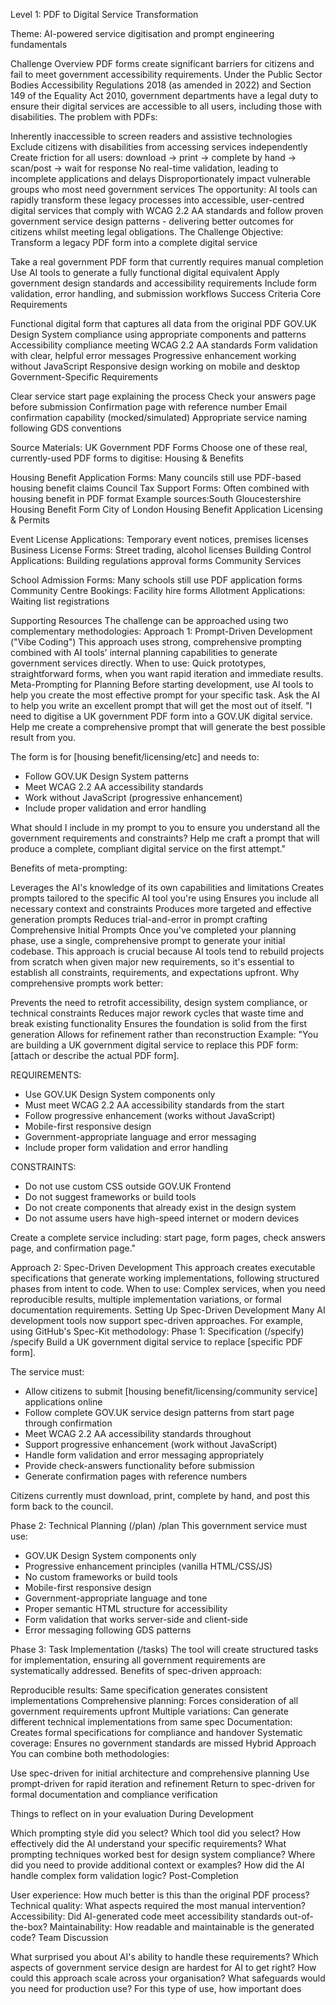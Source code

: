 Level 1: PDF to Digital Service Transformation

Theme: AI-powered service digitisation and prompt engineering fundamentals


Challenge Overview
PDF forms create significant barriers for citizens and fail to meet government accessibility requirements. Under the Public Sector Bodies Accessibility Regulations 2018 (as amended in 2022) and Section 149 of the Equality Act 2010, government departments have a legal duty to ensure their digital services are accessible to all users, including those with disabilities.
The problem with PDFs:

Inherently inaccessible to screen readers and assistive technologies
Exclude citizens with disabilities from accessing services independently
Create friction for all users: download → print → complete by hand → scan/post → wait for response
No real-time validation, leading to incomplete applications and delays
Disproportionately impact vulnerable groups who most need government services
The opportunity: AI tools can rapidly transform these legacy processes into accessible, user-centred digital services that comply with WCAG 2.2 AA standards and follow proven government service design patterns - delivering better outcomes for citizens whilst meeting legal obligations.
The Challenge
Objective: Transform a legacy PDF form into a complete digital service

Take a real government PDF form that currently requires manual completion
Use AI tools to generate a fully functional digital equivalent
Apply government design standards and accessibility requirements
Include form validation, error handling, and submission workflows
Success Criteria
Core Requirements

Functional digital form that captures all data from the original PDF
GOV.UK Design System compliance using appropriate components and patterns
Accessibility compliance meeting WCAG 2.2 AA standards
Form validation with clear, helpful error messages
Progressive enhancement working without JavaScript
Responsive design working on mobile and desktop
Government-Specific Requirements

Clear service start page explaining the process
Check your answers page before submission
Confirmation page with reference number
Email confirmation capability (mocked/simulated)
Appropriate service naming following GDS conventions


Source Materials: UK Government PDF Forms
Choose one of these real, currently-used PDF forms to digitise:
Housing & Benefits

Housing Benefit Application Forms: Many councils still use PDF-based housing benefit claims
Council Tax Support Forms: Often combined with housing benefit in PDF format
Example sources:South Gloucestershire Housing Benefit Form
City of London Housing Benefit Application
Licensing & Permits

Event License Applications: Temporary event notices, premises licenses
Business License Forms: Street trading, alcohol licenses
Building Control Applications: Building regulations approval forms
Community Services

School Admission Forms: Many schools still use PDF application forms
Community Centre Bookings: Facility hire forms
Allotment Applications: Waiting list registrations


Supporting Resources
The challenge can be approached using two complementary methodologies:
Approach 1:  Prompt-Driven Development ("Vibe Coding")
This approach uses strong, comprehensive prompting combined with AI tools' internal planning capabilities to generate government services directly.
When to use: Quick prototypes, straightforward forms, when you want rapid iteration and immediate results.
Meta-Prompting for Planning
Before starting development, use AI tools to help you create the most effective prompt for your specific task. Ask the AI to help you write an excellent prompt that will get the most out of itself.
"I need to digitise a UK government PDF form into a GOV.UK digital service. Help me create
a comprehensive prompt that will generate the best possible result from you. 

The form is for [housing benefit/licensing/etc] and needs to:
- Follow GOV.UK Design System patterns
- Meet WCAG 2.2 AA accessibility standards
- Work without JavaScript (progressive enhancement)
- Include proper validation and error handling

What should I include in my prompt to you to ensure you understand all the government 
requirements and constraints? Help me craft a prompt that will produce a complete, 
compliant digital service on the first attempt."

Benefits of meta-prompting:

Leverages the AI's knowledge of its own capabilities and limitations
Creates prompts tailored to the specific AI tool you're using
Ensures you include all necessary context and constraints
Produces more targeted and effective generation prompts
Reduces trial-and-error in prompt crafting
Comprehensive Initial Prompts
Once you've completed your planning phase, use a single, comprehensive prompt to generate your initial codebase. This approach is crucial because AI tools tend to rebuild projects from scratch when given major new requirements, so it's essential to establish all constraints, requirements, and expectations upfront.
Why comprehensive prompts work better:

Prevents the need to retrofit accessibility, design system compliance, or technical constraints
Reduces major rework cycles that waste time and break existing functionality
Ensures the foundation is solid from the first generation
Allows for refinement rather than reconstruction
Example:
"You are building a UK government digital service to replace this PDF form: [attach or describe the actual PDF form].

REQUIREMENTS:
- Use GOV.UK Design System components only
- Must meet WCAG 2.2 AA accessibility standards from the start
- Follow progressive enhancement (works without JavaScript)
- Mobile-first responsive design
- Government-appropriate language and error messaging
- Include proper form validation and error handling

CONSTRAINTS:
- Do not use custom CSS outside GOV.UK Frontend
- Do not suggest frameworks or build tools
- Do not create components that already exist in the design system
- Do not assume users have high-speed internet or modern devices

Create a complete service including: start page, form pages, check answers page, and confirmation page."

Approach 2: Spec-Driven Development
This approach creates executable specifications that generate working implementations, following structured phases from intent to code.
When to use: Complex services, when you need reproducible results, multiple implementation variations, or formal documentation requirements.
Setting Up Spec-Driven Development
Many AI development tools now support spec-driven approaches. For example, using GitHub's Spec-Kit methodology:
Phase 1: Specification (/specify)
/specify Build a UK government digital service to replace [specific PDF form].

The service must:
- Allow citizens to submit [housing benefit/licensing/community service] applications online
- Follow complete GOV.UK service design patterns from start page through confirmation
- Meet WCAG 2.2 AA accessibility standards throughout
- Support progressive enhancement (work without JavaScript)
- Handle form validation and error messaging appropriately
- Provide check-answers functionality before submission
- Generate confirmation pages with reference numbers

Citizens currently must download, print, complete by hand, and post this form back to the council.

Phase 2: Technical Planning (/plan)
/plan This government service must use:
- GOV.UK Design System components only
- Progressive enhancement principles (vanilla HTML/CSS/JS)
- No custom frameworks or build tools
- Mobile-first responsive design
- Government-appropriate language and tone
- Proper semantic HTML structure for accessibility
- Form validation that works server-side and client-side
- Error messaging following GDS patterns

Phase 3: Task Implementation (/tasks) The tool will create structured tasks for implementation, ensuring all government requirements are systematically addressed.
Benefits of spec-driven approach:

Reproducible results: Same specification generates consistent implementations
Comprehensive planning: Forces consideration of all government requirements upfront
Multiple variations: Can generate different technical implementations from same spec
Documentation: Creates formal specifications for compliance and handover
Systematic coverage: Ensures no government standards are missed
Hybrid Approach
You can combine both methodologies:

Use spec-driven for initial architecture and comprehensive planning
Use prompt-driven for rapid iteration and refinement
Return to spec-driven for formal documentation and compliance verification


Things to reflect on in your evaluation
During Development

Which prompting style did you select?
Which tool did you select?
How effectively did the AI understand your specific requirements?
What prompting techniques worked best for design system compliance?
Where did you need to provide additional context or examples?
How did the AI handle complex form validation logic?
Post-Completion

User experience: How much better is this than the original PDF process?
Technical quality: What aspects required the most manual intervention?
Accessibility: Did AI-generated code meet accessibility standards out-of-the-box?
Maintainability: How readable and maintainable is the generated code?
Team Discussion

What surprised you about AI's ability to handle these requirements?
Which aspects of government service design are hardest for AI to get right?
How could this approach scale across your organisation?
What safeguards would you need for production use? For this type of use, how important does 
